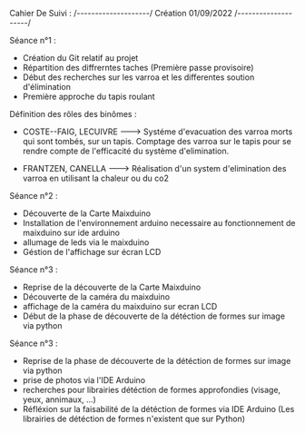 Cahier De Suivi :
/--------------------/
Création 01/09/2022
/--------------------/

Séance n°1 : 

- Création du Git relatif au projet
- Répartition des diffrerntes taches (Première passe provisoire)
- Début des recherches sur les varroa et les differentes soution d'élimination
- Première approche du tapis roulant

Définition des rôles des binômes :

- COSTE--FAIG, LECUIVRE ---> Systéme d'evacuation des varroa morts qui sont tombés, sur un tapis. Comptage des varroa sur le tapis pour se rendre compte de l'efficacité du système d'elimination.
 
 
- FRANTZEN, CANELLA ---> Réalisation d'un system d'elimination des varroa en utilisant la chaleur ou du co2

Séance n°2 :

- Découverte de la Carte Maixduino
- Installation de l'environnement arduino necessaire au fonctionnement de maixduino sur ide arduino
- allumage de leds via le maixduino
- Géstion de l'affichage sur écran LCD 

Séance n°3 :

- Reprise de la découverte de la Carte Maixduino
- Découverte de la caméra du maixduino
- affichage de la caméra du maixduino sur ecran LCD
- Début de la phase de découverte de la détéction de formes sur image via python

Séance n°3 :

- Reprise de la phase de découverte de la détéction de formes sur image via python
- prise de photos via l'IDE Arduino
- recherches pour librairies détéction de formes approfondies (visage, yeux, annimaux, ...)
- Réfléxion sur la faisabilité de la détéction de formes via IDE Arduino (Les librairies de détéction de formes n'existent que sur Python)
